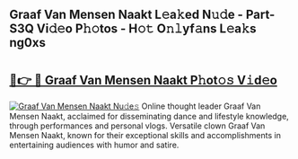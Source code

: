 ## Graaf Van Mensen Naakt L𝚎a𝚔ed N𝚞𝚍e - Part-S3Q Vi𝚍𝚎o P𝚑𝚘tos - H𝚘𝚝 O𝚗𝚕yf𝚊ns L𝚎a𝚔s ng0xs

# <h2><a href="http://kf238hx.oniu.top/?m=Graaf+Van+Mensen+Naakt">🔗👉 🔴 Graaf Van Mensen Naakt P𝚑ot𝚘𝚜 V𝚒d𝚎o</a></h2>

[![Graaf Van Mensen Naakt Nu𝚍e𝚜](https://i.imgur.com/0qMVB7G.gif)](http://kf238hx.oniu.top/?m=Graaf+Van+Mensen+Naakt)
Online thought leader Graaf Van Mensen Naakt, acclaimed for disseminating dance and lifestyle knowledge, through performances and personal vlogs. Versatile clown Graaf Van Mensen Naakt, known for their exceptional skills and accomplishments in entertaining audiences with humor and satire.  
